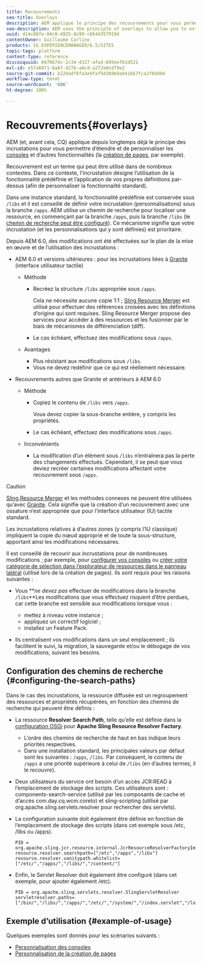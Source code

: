 ```yaml
---
title: Recouvrements
seo-title: Overlays
description: AEM applique le principe des recouvrements pour vous permettre d’étendre et de personnaliser les consoles et d’autres fonctionnalités.
seo-description: AEM uses the principle of overlays to allow you to extend and customize the consoles and other functionality
uuid: d14c08fe-04c0-4925-8c99-c6644357919d
contentOwner: Guillaume Carlino
products: SG_EXPERIENCEMANAGER/6.5/SITES
topic-tags: platform
content-type: reference
discoiquuid: 0470b74c-2c34-4327-afed-b95eefb1d521
exl-id: e57a6971-6a6f-427b-a8cd-a2f2e8cdf9e2
source-git-commit: b220adf6fa3e9faf94389b9a9416b7fca2f89d9d
workflow-type: tm+mt
source-wordcount: '606'
ht-degree: 100%

---
```


# Recouvrements{#overlays}

AEM (et, avant cela, CQ) applique depuis longtemps déjà le principe des incrustations pour vous permettre d’étendre et de personnaliser les [consoles](/help/sites-developing/customizing-consoles-touch.md) et d’autres fonctionnalités (la [création de pages](/help/sites-developing/customizing-page-authoring-touch.md), par exemple).

Recouvrement est un terme qui peut être utilisé dans de nombreux contextes. Dans ce contexte, l’incrustation désigne l’utilisation de la fonctionnalité prédéfinie et l’application de vos propres définitions par-dessus (afin de personnaliser la fonctionnalité standard).

Dans une instance standard, la fonctionnalité prédéfinie est conservée sous `/libs` et il est conseillé de définir votre incrustation (personnalisations) sous la branche `/apps`. AEM utilise un chemin de recherche pour localiser une ressource, en commençant par la branche `/apps`, puis la branche `/libs` (le [chemin de recherche peut être configuré](#configuring-the-search-paths)). Ce mécanisme signifie que votre incrustation (et les personnalisations qui y sont définies) est prioritaire.

Depuis AEM 6.0, des modifications ont été effectuées sur le plan de la mise en œuvre et de l’utilisation des incrustations :

* AEM 6.0 et versions ultérieures : pour les incrustations liées à [Granite](https://helpx.adobe.com/experience-manager/6-5/sites/developing/using/reference-materials/granite-ui/api/index.html) (interface utilisateur tactile)

   * Méthode

      * Recréez la structure `/libs` appropriée sous `/apps`.

         Cela ne nécessite aucune copie 1:1 ; [Sling Resource Merger](/help/sites-developing/sling-resource-merger.md) est utilisé pour effectuer des références croisées avec les définitions d’origine qui sont requises. Sling Resource Merger propose des services pour accéder à des ressources et les fusionner par le biais de mécanismes de différenciation (diff).

      * Le cas échéant, effectuez des modifications sous `/apps`.
   * Avantages

      * Plus résistant aux modifications sous `/libs`.
      * Vous ne devez redéfinir que ce qui est réellement nécessaire.


* Recouvrements autres que Granite et antérieurs à AEM 6.0

   * Méthode

      * Copiez le contenu de `/libs` vers `/apps`.

         Vous devez copier la sous-branche entière, y compris les propriétés.

      * Le cas échéant, effectuez des modifications sous `/apps`.
   * Inconvénients

      * La modification d’un élément sous `/libs` n’entraînera pas la perte des changements effectués. Cependant, il se peut que vous deviez recréer certaines modifications affectant votre recouvrement sous `/apps`.


>[!CAUTION]
>
>[Sling Resource Merger](/help/sites-developing/sling-resource-merger.md) et les méthodes connexes ne peuvent être utilisées qu’avec [Granite](https://helpx.adobe.com/experience-manager/6-5/sites/developing/using/reference-materials/granite-ui/api/index.html). Cela signifie que la création d’un recouvrement avec une ossature n’est appropriée que pour l’interface utilisateur (IU) tactile standard.
>
>Les incrustations relatives à d’autres zones (y compris l’IU classique) impliquent la copie du nœud approprié et de toute la sous-structure, apportant ainsi les modifications nécessaires.

Il est conseillé de recourir aux incrustations pour de nombreuses modifications ; par exemple, pour [configurer vos consoles](/help/sites-developing/customizing-consoles-touch.md#create-a-custom-console) ou [créer votre catégorie de sélection dans l’explorateur de ressources dans le panneau latéral](/help/sites-developing/customizing-page-authoring-touch.md#add-new-selection-category-to-asset-browser) (utilisé lors de la création de pages). Ils sont requis pour les raisons suivantes :

* Vous ***ne devez pas* effectuer de modifications dans la branche `/libs`**Les modifications que vous effectuez risquent d’être perdues, car cette branche est sensible aux modifications lorsque vous :

   * mettez à niveau votre instance ;
   * appliquez un correctif logiciel ;
   * installez un Feature Pack.

* Ils centralisent vos modifications dans un seul emplacement ; ils facilitent le suivi, la migration, la sauvegarde et/ou le débogage de vos modifications, suivant les besoins.

## Configuration des chemins de recherche {#configuring-the-search-paths}

Dans le cas des incrustations, la ressource diffusée est un regroupement des ressources et propriétés récupérées, en fonction des chemins de recherche qui peuvent être définis :

* La ressource **Resolver Search Path**, telle qu’elle est définie dans la [configuration OSGi](/help/sites-deploying/configuring-osgi.md) pour **Apache Sling Resource Resolver Factory**.

   * L’ordre des chemins de recherche de haut en bas indique leurs priorités respectives.
   * Dans une installation standard, les principales valeurs par défaut sont les suivantes : `/apps`, `/libs`. Par conséquent, le contenu de `/apps` a une priorité supérieure à celui de `/libs` (en d’autres termes, il le *recouvre*).

* Deux utilisateurs du service ont besoin d’un accès JCR:READ à l’emplacement de stockage des scripts. Ces utilisateurs sont : components-search-service (utilisé par les composants de cache et d’accès com.day.cq.wcm.coreto) et sling-scripting (utilisé par org.apache.sling.servlets.resolver pour rechercher des servlets).
* La configuration suivante doit également être définie en fonction de l’emplacement de stockage des scripts (dans cet exemple sous /etc, /libs ou /apps).

   ```
   PID = org.apache.sling.jcr.resource.internal.JcrResourceResolverFactoryImpl
   resource.resolver.searchpath=["/etc","/apps","/libs"]
   resource.resolver.vanitypath.whitelist=["/etc/","/apps/","/libs/","/content/"]
   ```

* Enfin, le Servlet Resolver doit également être configuré (dans cet exemple, pour ajouter également /etc).

   ```
   PID = org.apache.sling.servlets.resolver.SlingServletResolver
   servletresolver.paths=["/bin/","/libs/","/apps/","/etc/","/system/","/index.servlet","/login.servlet","/services/"]
   ```

## Exemple d’utilisation {#example-of-usage}

Quelques exemples sont donnés pour les scénarios suivants :

* [Personnalisation des consoles](/help/sites-developing/customizing-consoles-touch.md)
* [Personnalisation de la création de pages](/help/sites-developing/customizing-page-authoring-touch.md)
